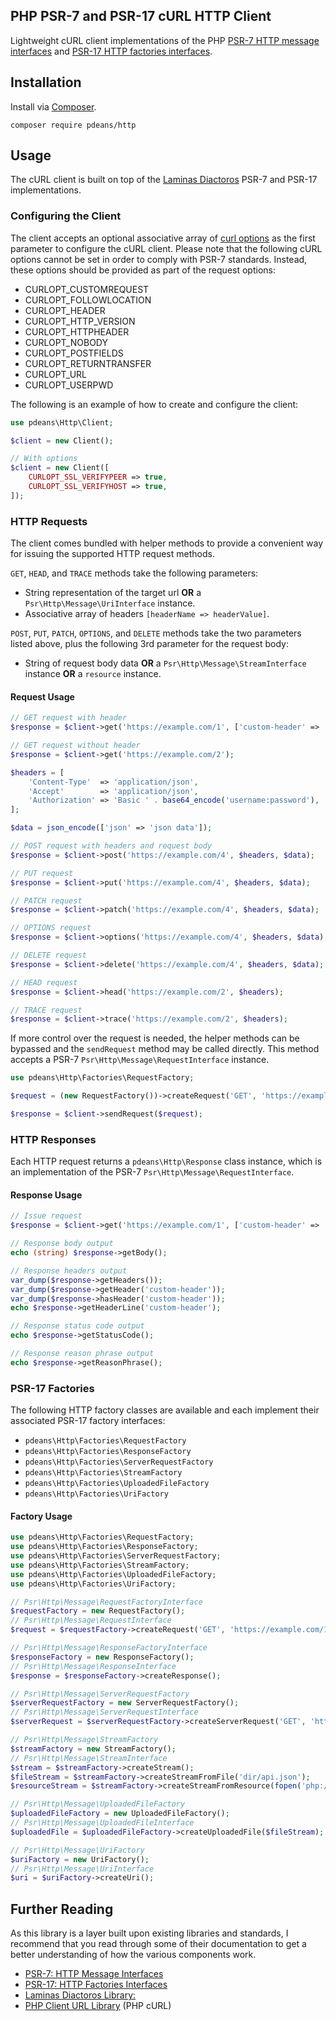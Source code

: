 ## PHP PSR-7 and PSR-17 cURL HTTP Client

Lightweight cURL client implementations of the PHP [PSR-7 HTTP message interfaces](https://www.php-fig.org/psr/psr-7/) and [PSR-17 HTTP factories interfaces](https://www.php-fig.org/psr/psr-17/).

## Installation

Install via [Composer](https://getcomposer.org/).

```shell
composer require pdeans/http
```

## Usage

The cURL client is built on top of the [Laminas Diactoros](https://docs.laminas.dev/laminas-diactoros/) PSR-7 and PSR-17 implementations.

### Configuring the Client

The client accepts an optional associative array of [curl options](http://php.net/curl_setopt) as the first parameter to configure the cURL client. Please note that the following cURL options cannot be set in order to comply with PSR-7 standards. Instead, these options should be provided as part of the request options:

- CURLOPT_CUSTOMREQUEST
- CURLOPT_FOLLOWLOCATION
- CURLOPT_HEADER
- CURLOPT_HTTP_VERSION
- CURLOPT_HTTPHEADER
- CURLOPT_NOBODY
- CURLOPT_POSTFIELDS
- CURLOPT_RETURNTRANSFER
- CURLOPT_URL
- CURLOPT_USERPWD

The following is an example of how to create and configure the client:

```php
use pdeans\Http\Client;

$client = new Client();

// With options
$client = new Client([
    CURLOPT_SSL_VERIFYPEER => true,
    CURLOPT_SSL_VERIFYHOST => true,
]);
```

### HTTP Requests

The client comes bundled with helper methods to provide a convenient way for issuing the supported HTTP request methods.

`GET`, `HEAD`, and `TRACE` methods take the following parameters:

- String representation of the target url **OR** a `Psr\Http\Message\UriInterface` instance.
- Associative array of headers `[headerName => headerValue]`.

`POST`, `PUT`, `PATCH`, `OPTIONS`, and `DELETE` methods take the two parameters listed above, plus the following 3rd parameter for the request body:

- String of request body data **OR** a `Psr\Http\Message\StreamInterface` instance **OR** a `resource` instance.

#### Request Usage

```php
// GET request with header
$response = $client->get('https://example.com/1', ['custom-header' => 'header/value']);

// GET request without header
$response = $client->get('https://example.com/2');

$headers = [
    'Content-Type'  => 'application/json',
    'Accept'        => 'application/json',
    'Authorization' => 'Basic ' . base64_encode('username:password'),
];

$data = json_encode(['json' => 'json data']);

// POST request with headers and request body
$response = $client->post('https://example.com/4', $headers, $data);

// PUT request
$response = $client->put('https://example.com/4', $headers, $data);

// PATCH request
$response = $client->patch('https://example.com/4', $headers, $data);

// OPTIONS request
$response = $client->options('https://example.com/4', $headers, $data);

// DELETE request
$response = $client->delete('https://example.com/4', $headers, $data);

// HEAD request
$response = $client->head('https://example.com/2', $headers);

// TRACE request
$response = $client->trace('https://example.com/2', $headers);
```

If more control over the request is needed, the helper methods can be bypassed and the `sendRequest` method may be called directly. This method accepts a PSR-7 `Psr\Http\Message\RequestInterface` instance.

```php
use pdeans\Http\Factories\RequestFactory;

$request = (new RequestFactory())->createRequest('GET', 'https://example.com/1');

$response = $client->sendRequest($request);
```

### HTTP Responses

Each HTTP request returns a `pdeans\Http\Response` class instance, which is an implementation of the PSR-7 `Psr\Http\Message\RequestInterface`.

#### Response Usage

```php
// Issue request
$response = $client->get('https://example.com/1', ['custom-header' => 'header/value']);

// Response body output
echo (string) $response->getBody();

// Response headers output
var_dump($response->getHeaders());
var_dump($response->getHeader('custom-header'));
var_dump($response->hasHeader('custom-header'));
echo $response->getHeaderLine('custom-header');

// Response status code output
echo $response->getStatusCode();

// Response reason phrase output
echo $response->getReasonPhrase();
```

### PSR-17 Factories

The following HTTP factory classes are available and each implement their associated PSR-17 factory interfaces:

- `pdeans\Http\Factories\RequestFactory`
- `pdeans\Http\Factories\ResponseFactory`
- `pdeans\Http\Factories\ServerRequestFactory`
- `pdeans\Http\Factories\StreamFactory`
- `pdeans\Http\Factories\UploadedFileFactory`
- `pdeans\Http\Factories\UriFactory`

#### Factory Usage

```php
use pdeans\Http\Factories\RequestFactory;
use pdeans\Http\Factories\ResponseFactory;
use pdeans\Http\Factories\ServerRequestFactory;
use pdeans\Http\Factories\StreamFactory;
use pdeans\Http\Factories\UploadedFileFactory;
use pdeans\Http\Factories\UriFactory;

// Psr\Http\Message\RequestFactoryInterface
$requestFactory = new RequestFactory();
// Psr\Http\Message\RequestInterface
$request = $requestFactory->createRequest('GET', 'https://example.com/1');

// Psr\Http\Message\ResponseFactoryInterface
$responseFactory = new ResponseFactory();
// Psr\Http\Message\ResponseInterface
$response = $responseFactory->createResponse();

// Psr\Http\Message\ServerRequestFactory
$serverRequestFactory = new ServerRequestFactory();
// Psr\Http\Message\ServerRequestInterface
$serverRequest = $serverRequestFactory->createServerRequest('GET', 'https://example.com/2');

// Psr\Http\Message\StreamFactory
$streamFactory = new StreamFactory();
// Psr\Http\Message\StreamInterface
$stream = $streamFactory->createStream();
$fileStream = $streamFactory->createStreamFromFile('dir/api.json');
$resourceStream = $streamFactory->createStreamFromResource(fopen('php://temp', 'r+'));

// Psr\Http\Message\UploadedFileFactory
$uploadedFileFactory = new UploadedFileFactory();
// Psr\Http\Message\UploadedFileInterface
$uploadedFile = $uploadedFileFactory->createUploadedFile($fileStream);

// Psr\Http\Message\UriFactory
$uriFactory = new UriFactory();
// Psr\Http\Message\UriInterface
$uri = $uriFactory->createUri();
```

## Further Reading

As this library is a layer built upon existing libraries and standards, I recommend that you read through some of their documentation to get a better understanding of how the various components work.

- [PSR-7: HTTP Message Interfaces](https://www.php-fig.org/psr/psr-7/)
- [PSR-17: HTTP Factories Interfaces](https://www.php-fig.org/psr/psr-17/)
- [Laminas Diactoros Library:](https://docs.laminas.dev/laminas-diactoros/)
- [PHP Client URL Library](http://php.net/manual/en/book.curl.php) (PHP cURL)
